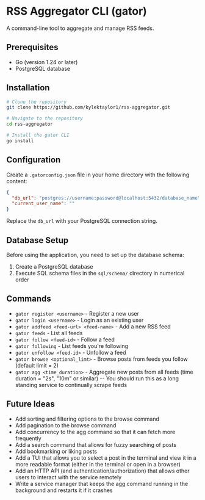 # RSS Aggregator CLI (gator)

A command-line tool to aggregate and manage RSS feeds.

## Prerequisites

- Go (version 1.24 or later)
- PostgreSQL database

## Installation

```bash
# Clone the repository
git clone https://github.com/kylektaylor1/rss-aggregator.git

# Navigate to the repository
cd rss-aggregator

# Install the gator CLI
go install
```

## Configuration

Create a `.gatorconfig.json` file in your home directory with the following content:

```json
{
  "db_url": "postgres://username:password@localhost:5432/database_name",
  "current_user_name": ""
}
```

Replace the `db_url` with your PostgreSQL connection string.

## Database Setup

Before using the application, you need to set up the database schema:

1. Create a PostgreSQL database
2. Execute SQL schema files in the `sql/schema/` directory in numerical order

## Commands

- `gator register <username>` - Register a new user
- `gator login <username>` - Login as an existing user
- `gator addfeed <feed-url> <feed-name>` - Add a new RSS feed
- `gator feeds` - List all feeds
- `gator follow <feed-id>` - Follow a feed
- `gator following` - List feeds you're following
- `gator unfollow <feed-id>` - Unfollow a feed
- `gator browse <optional_limt>` - Browse posts from feeds you follow (default limit = 2)
- `gator agg <time_duration>` - Aggregate new posts from all feeds (time duration = "2s", "10m" or similar)
  -- You should run this as a long standing service to continually scrape feeds

## Future Ideas

- Add sorting and filtering options to the browse command
- Add pagination to the browse command
- Add concurrency to the agg command so that it can fetch more frequently
- Add a search command that allows for fuzzy searching of posts
- Add bookmarking or liking posts
- Add a TUI that allows you to select a post in the terminal and view it in a more readable format (either in the terminal or open in a browser)
- Add an HTTP API (and authentication/authorization) that allows other users to interact with the service remotely
- Write a service manager that keeps the agg command running in the background and restarts it if it crashes
